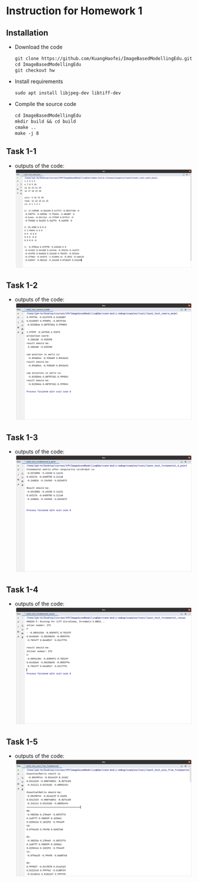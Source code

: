 # Instruction for Homework 1

## Installation

- Download the code
  ```shell
  git clone https://github.com/KuangHaofei/ImageBasedModellingEdu.git
  cd ImageBasedModellingEdu
  git checkout hw
  ```

- Install requirements
  ```shell
  sudo apt install libjpeg-dev libtiff-dev
  ```

- Compile the source code
  ```shell
  cd ImageBasedModellingEdu
  mkdir build && cd build
  cmake ..
  make -j 8
  ```
## Task 1-1

- outputs of the code:
  ![task1-1](./imgs/task1-1.png)

## Task 1-2

- outputs of the code:
  ![task1-2](./imgs/task1-2.png)

## Task 1-3

- outputs of the code:
  ![task1-3](./imgs/task1-3.png)

## Task 1-4

- outputs of the code:
  ![task1-4](./imgs/task1-4.png)

## Task 1-5

- outputs of the code:
  ![task1-5](./imgs/task1-5.png)